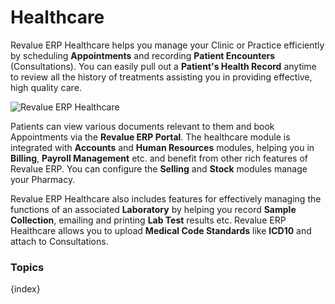 # Healthcare

Revalue ERP Healthcare helps you manage your Clinic or Practice efficiently by scheduling **Appointments** and  recording **Patient Encounters** (Consultations). You can easily pull out a **Patient's Health Record** anytime to review all the history of treatments assisting you in providing effective, high quality care.

<img class="screenshot" alt="Revalue ERP Healthcare" src="/docs/assets/img/healthcare/module.png">

Patients can view various documents relevant to them and book Appointments via the **Revalue ERP Portal**. The healthcare module is integrated with  **Accounts** and **Human Resources** modules, helping you in **Billing**, **Payroll Management** etc. and benefit from other rich features of Revalue ERP. You can configure the **Selling** and **Stock** modules manage your Pharmacy.

Revalue ERP Healthcare also includes features for effectively managing the functions of an associated **Laboratory** by helping you record **Sample Collection**, emailing and printing **Lab Test** results etc. Revalue ERP Healthcare allows you to upload **Medical Code Standards** like **ICD10** and attach to Consultations.

### Topics

{index}
